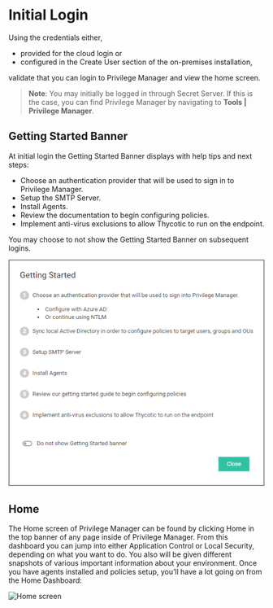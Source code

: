[title]: # (Initial Login)
[tags]: # (Installation,basic,Login)
[priority]: # (1502)
# Initial Login

Using the credentials either,

* provided for the cloud login or
* configured in the Create User section of the on-premises installation,

validate that you can login to Privilege Manager and view the home screen.

>**Note**:
>You may initially be logged in through Secret Server. If this is the case, you can find Privilege Manager by navigating to __Tools | Privilege Manager__.

## Getting Started Banner

At initial login the Getting Started Banner displays with help tips and next steps:

* Choose an authentication provider that will be used to sign in to Privilege Manager.
* Setup the SMTP Server.
* Install Agents.
* Review the documentation to begin configuring policies.
* Implement anti-virus exclusions to allow Thycotic to run on the endpoint.

You may choose to not show the Getting Started Banner on subsequent logins.

![Home screen](images/getting-started-banner.png)

## Home

The Home screen of Privilege Manager can be found by clicking Home in the top banner of any page inside of Privilege Manager. From this dashboard you can jump into either Application Control or Local Security, depending on what you want to do. You also will be given different snapshots of various important information about your environment. Once you have agents installed and policies setup, you’ll have a lot going on from the Home Dashboard:

![Home screen](images/home_20190408.png)